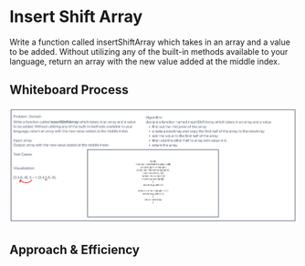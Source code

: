 # Insert Shift Array
Write a function called insertShiftArray which takes in an array and a value to be added. Without utilizing any of the built-in methods available to your language, return an array with the new value added at the middle index.

## Whiteboard Process
![array insert shift whiteboard](../assets/insertShiftArray1.png)

## Approach & Efficiency
<!-- What approach did you take? Discuss Why. What is the Big O space/time for this approach? -->
